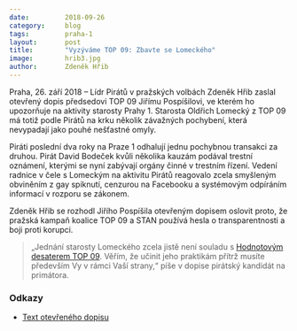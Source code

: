 ```yaml
---
date:         2018-09-26
category:     blog
tags:         praha-1
layout:       post
title:        "Vyzýváme TOP 09: Zbavte se Lomeckého"
image:        hrib3.jpg
author:       Zdeněk Hřib
---
```


Praha, 26. září 2018 – Lídr Pirátů v pražských volbách Zdeněk Hřib zaslal otevřený dopis předsedovi TOP 09 Jiřímu Pospíšilovi, ve kterém ho upozorňuje na aktivity starosty Prahy 1. Starosta Oldřich Lomecký z TOP 09 má totiž podle Pirátů na krku několik závažných pochybení, která nevypadají jako pouhé nešťastné omyly. 

Piráti poslední dva roky na Praze 1 odhalují jednu pochybnou transakci za druhou. Pirát David Bodeček kvůli několika kauzám podával trestní oznámení, kterými se nyní zabývají orgány činné v trestním řízení. Vedení radnice v čele s Lomeckým na aktivitu Pirátů reagovalo zcela smyšleným obviněním z gay spiknutí, cenzurou na Facebooku a systémovým odpíráním informací v rozporu se zákonem.

Zdeněk Hřib se rozhodl Jiřího Pospíšila otevřeným dopisem oslovit proto, že pražská kampaň koalice TOP 09 a STAN používá hesla o transparentnosti a boji proti korupci. 

> „Jednání starosty Lomeckého zcela jistě není souladu s [Hodnotovým desaterem TOP 09](https://www.top09.cz/proc-nas-volit/hodnotove-desatero/). Věřím, že učinit jeho praktikám přítrž musíte především Vy v rámci Vaší strany,“ píše v dopise pirátský kandidát na primátora.

### Odkazy 

* [Text otevřeného dopisu](https://a.pirati.cz/praha/pdf/otevreny-dopis-pospisilovi.pdf)
